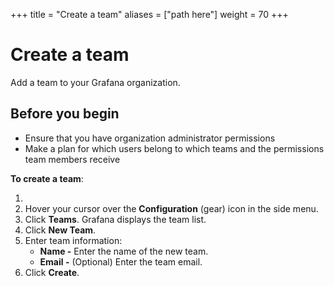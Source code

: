 +++
title = "Create a team"
aliases = ["path here"]
weight = 70
+++

# Create a team

Add a team to your Grafana organization.

## Before you begin

- Ensure that you have organization administrator permissions
- Make a plan for which users belong to which teams and the permissions team members receive

**To create a team**:

1.
1. Hover your cursor over the **Configuration** (gear) icon in the side menu.
1. Click **Teams**. Grafana displays the team list.
1. Click **New Team**.
1. Enter team information:
   - **Name -** Enter the name of the new team.
   - **Email -** (Optional) Enter the team email.
1. Click **Create**.
